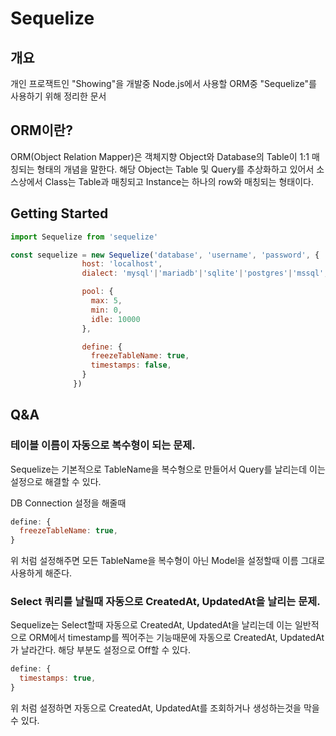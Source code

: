 # Sequelize

## 개요
개인 프로잭트인 "Showing"을 개발중 Node.js에서 사용할 ORM중 "Sequelize"를 사용하기 위해 정리한 문서

## ORM이란?
ORM(Object Relation Mapper)은 객체지향 Object와 Database의 Table이 1:1 매칭되는 형태의 개념을 말한다.
해당 Object는 Table 및 Query를 추상화하고 있어서 소스상에서 Class는 Table과 매칭되고 Instance는 하나의 row와 매칭되는 형태이다.

## Getting Started

```javascript
import Sequelize from 'sequelize'

const sequelize = new Sequelize('database', 'username', 'password', {
                host: 'localhost',
                dialect: 'mysql'|'mariadb'|'sqlite'|'postgres'|'mssql',

                pool: {
                  max: 5,
                  min: 0,
                  idle: 10000
                },

                define: {
                  freezeTableName: true,
                  timestamps: false,
                }
              })
```


## Q&A
 ### 테이블 이름이 자동으로 복수형이 되는 문제.
 Sequelize는 기본적으로 TableName을 복수형으로 만들어서 Query를 날리는데 이는 설정으로 해결할 수 있다.

 DB Connection 설정을 해줄때
 ```javascript
 define: {
   freezeTableName: true,
 }
 ```
 위 처럼 설정해주면 모든 TableName을 복수형이 아닌 Model을 설정할때 이름 그대로 사용하게 해준다.

 ### Select 쿼리를 날릴때 자동으로 CreatedAt, UpdatedAt을 날리는 문제.
 Sequelize는 Select할때 자동으로 CreatedAt, UpdatedAt을 날리는데 이는 일반적으로 ORM에서 timestamp를 찍어주는 기능때문에 자동으로 CreatedAt, UpdatedAt가 날라간다. 해당 부분도 설정으로 Off할 수 있다.
 ```javascript
 define: {
   timestamps: true,
 }
 ```
위 처럼 설정하면 자동으로 CreatedAt, UpdatedAt를 조회하거나 생성하는것을 막을 수 있다.
